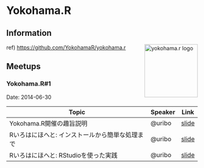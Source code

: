 Yokohama.R
=====

## Information

<img src="https://raw.github.com/YokohamaR/yokohama.r/master/images/yokohamarIcon.png" alt="yokohama.r logo" width="140px"  align="right">

ref) https://github.com/YokohamaR/yokohama.r

## Meetups

### Yokohama.R#1

Date: 2014-06-30

| Topic | Speaker | Link |
|-------|---------|------|
| Yokohama.R開催の趣旨説明 | @uribo | [slide](http://yokohamar.github.io/Welcome-to-Yokohama.R/) |
| Rいろはにほへと: インストールから簡単な処理まで | @uribo | [slide](http://yokohamar.github.io/introduction-to-r/index.html) |
| Rいろはにほへと: RStudioを使った実践 | @uribo | [slide](http://yokohamar.github.io/introduction-to-r/index2.html) |